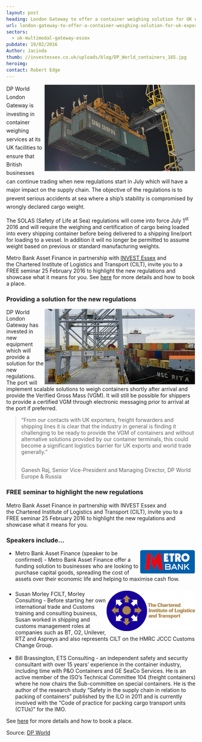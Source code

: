 ```yaml
---
layout: post
heading: London Gateway to offer a container weighing solution for UK exporters
url: london-gateway-to-offer-a-container-weighing-solution-for-uk-exporters
sectors:
  - uk-multimodal-gateway-essex 
pubdate: 19/02/2016
Author: Jacinda
thumb: //investessex.co.uk/uploads/blog/DP_World_containers_165.jpg
heroimg: 
contact: Robert Edge
---
```

<p><span style='line-height: 1.6;'><img alt='DP World London Gateway' src='../uploads/blog/DP_World_containers_700.jpg' style='width: 400px; height: 229px; float: right; margin-left: 2px; margin-right: 2px;'/>DP World London Gateway is investing in container weighing services at its UK facilities to ensure that British businesses can continue trading when new regulations start in July which will have a major impact on the supply chain. The objective of the regulations is to prevent serious accidents at sea where a ship’s stability is compromised by wrongly declared cargo weight.</span></p><p>The SOLAS (Safety of Life at Sea) regulations will come into force July 1<sup>st</sup> 2016 and will require the weighing and certification of cargo being loaded into every shipping container before being delivered to a shipping line/port for loading to a vessel. In addition it will no longer be permitted to assume weight based on previous or standard manufacturing weights.</p><p>Metro Bank Asset Finance in partnership with <a href='../index.html' target='_blank'>INVEST Essex</a> and the Chartered Institute of Logistics and Transport (CILT), invite you to a FREE seminar 25 February 2016 to highlight the new regulations and showcase what it means for you. See <a href='../events/uniform-customs-code-and-solas-seminar' target='_blank'>here</a> for more details and how to book a place.</p><h3>Providing a solution for the new regulations</h3><p><img alt='DP World London Gateway' src='../uploads/blog/Picture1_400.jpg' style='width: 400px; height: 200px; margin-left: 2px; margin-right: 2px; float: right;'/>DP World London Gateway has invested in new equipment which will provide a solution for the new regulations. The port will implement scalable solutions to weigh containers shortly after arrival and provide the Verified Gross Mass (VGM). It will still be possible for shippers to provide a certified VGM through electronic messaging prior to arrival at the port if preferred.</p><blockquote><p>“From our contacts with UK exporters, freight forwarders and shipping lines it is clear that the industry in general is finding it challenging to be ready to provide the VGM of containers and without alternative solutions provided by our container terminals, this could become a significant logistics barrier for UK exports and world trade generally.”</p><p><br/>Ganesh Raj, Senior Vice-President and Managing Director, DP World Europe &amp; Russia</p></blockquote><h3>FREE seminar to highlight the new regulations</h3><p>Metro Bank Asset Finance in partnership with INVEST Essex and the Chartered Institute of Logistics and Transport (CILT), invite you to a FREE seminar 25 February 2016 to highlight the new regulations and showcase what it means for you.</p><h3>Speakers include…</h3><ul><li><img alt='Metro Bank' src='../uploads/blog/Metro_Bank_logo_RGB_72dpi.png' style='line-height: 20.8px; width: 146px; height: 63px; margin-left: 2px; margin-right: 2px; float: right;'/>Metro Bank Asset Finance (speaker to be confirmed) - Metro Bank Asset Finance offer a funding solution to businesses who are looking to purchase capital goods, spreading the cost of assets over their economic life and helping to maximise cash flow.</li><li><h3><img alt='Chartered Institute of Logistics and Transport (CILT)' src='../uploads/blog/CILT_RGB.jpg' style='width: 235px; height: 107px; margin-left: 2px; margin-right: 2px; float: right;'/></h3>	Susan Morley FCILT, Morley Consulting - Before starting her own international trade and Customs training and consulting business, Susan worked in shipping and customs management roles at companies such as BT, O2, Unilever, RTZ and Aspreys and also represents CILT on the HMRC JCCC Customs Change Group.<br/>	 </li><li>Bill Brassington, ETS Consulting - an independent safety and security consultant with over 15 years’ experience in the container industry, including time with P&amp;O Containers and GE SeaCo Services. He is an active member of the ISO’s Technical Committee 104 (freight containers) where he now chairs the Sub-committee on special containers. He is the author of the research study “Safety in the supply chain in relation to packing of containers” published by the ILO in 2011 and is currently involved with the “Code of practice for packing cargo transport units (CTUs)” for the IMO.</li></ul><p>See <a href='../events/uniform-customs-code-and-solas-seminar' target='_blank'>here</a> for more details and how to book a place.</p><p>Source: <a href='http://www.londongateway.com/media-page/press-releases/dp-world-offer-container-weighing-solution-uk/' target='_blank'>DP World</a></p>